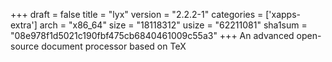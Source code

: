 +++
draft = false
title = "lyx"
version = "2.2.2-1"
categories = ['xapps-extra']
arch = "x86_64"
size = "18118312"
usize = "62211081"
sha1sum = "08e978f1d5021c190fbf475cb6840461009c55a3"
+++
An advanced open-source document processor based on TeX